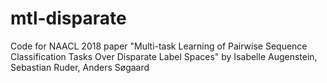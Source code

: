 # mtl-disparate
Code for NAACL 2018 paper "Multi-task Learning of Pairwise Sequence Classification Tasks Over Disparate Label Spaces" by Isabelle Augenstein, Sebastian Ruder, Anders Søgaard
